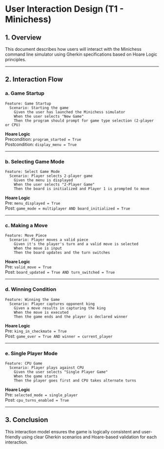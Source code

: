 # User Interaction Design (T1 - Minichess)

## 1. Overview
This document describes how users will interact with the Minichess command line simulator using Gherkin specifications based on Hoare Logic principles.

---

## 2. Interaction Flow

### a. Game Startup

```gherkin
Feature: Game Startup
  Scenario: Starting the game
    Given the user has launched the Minichess simulator
    When the user selects "New Game"
    Then the program should prompt for game type selection (2-player or CPU)
```

**Hoare Logic**  
Precondition: `program_started = True`  
Postcondition: `display_menu = True`

---

### b. Selecting Game Mode

```gherkin
Feature: Select Game Mode
  Scenario: Player selects 2-player game
    Given the menu is displayed
    When the user selects "2-Player Game"
    Then the board is initialized and Player 1 is prompted to move
```

**Hoare Logic**  
Pre: `menu_displayed = True`  
Post: `game_mode = multiplayer AND board_initialized = True`

---

### c. Making a Move

```gherkin
Feature: Move Piece
  Scenario: Player moves a valid piece
    Given it's the player's turn and a valid move is selected
    When the move is input
    Then the board updates and the turn switches
```

**Hoare Logic**  
Pre: `valid_move = True`  
Post: `board_updated = True AND turn_switched = True`

---

### d. Winning Condition

```gherkin
Feature: Winning the Game
  Scenario: Player captures opponent king
    Given a move results in capturing the king
    When the move is executed
    Then the game ends and the player is declared winner
```

**Hoare Logic**  
Pre: `king_in_checkmate = True`  
Post: `game_over = True AND winner = current_player`

---

### e. Single Player Mode

```gherkin
Feature: CPU Game
  Scenario: Player plays against CPU
    Given the user selects "Single Player Game"
    When the game starts
    Then the player goes first and CPU takes alternate turns
```

**Hoare Logic**  
Pre: `selected_mode = single_player`  
Post: `cpu_turns_enabled = True`

---

## 3. Conclusion
This interaction model ensures the game is logically consistent and user-friendly using clear Gherkin scenarios and Hoare-based validation for each interaction.

